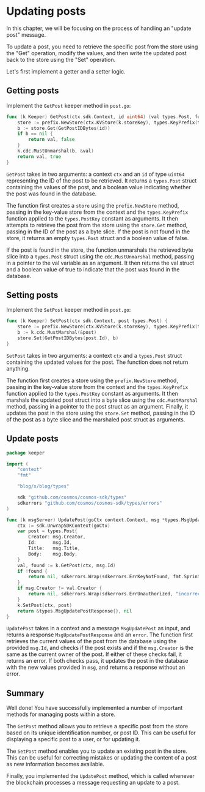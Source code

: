 # Updating posts

In this chapter, we will be focusing on the process of handling an "update post"
message.

To update a post, you need to retrieve the specific post from the store using
the "Get" operation, modify the values, and then write the updated post back to
the store using the "Set" operation.

Let's first implement a getter and a setter logic.

## Getting posts

Implement the `GetPost` keeper method in `post.go`:

```go title="x/blog/keeper/post.go"
func (k Keeper) GetPost(ctx sdk.Context, id uint64) (val types.Post, found bool) {
	store := prefix.NewStore(ctx.KVStore(k.storeKey), types.KeyPrefix(types.PostKey))
	b := store.Get(GetPostIDBytes(id))
	if b == nil {
		return val, false
	}
	k.cdc.MustUnmarshal(b, &val)
	return val, true
}
```

`GetPost` takes in two arguments: a context `ctx` and an `id` of type `uint64`
representing the ID of the post to be retrieved. It returns a `types.Post`
struct containing the values of the post, and a boolean value indicating whether
the post was found in the database.

The function first creates a `store` using the `prefix.NewStore` method, passing
in the key-value store from the context and the `types.KeyPrefix` function
applied to the `types.PostKey` constant as arguments. It then attempts to
retrieve the post from the store using the `store.Get` method, passing in the ID
of the post as a byte slice. If the post is not found in the store, it returns
an empty `types.Post` struct and a boolean value of false.

If the post is found in the store, the function unmarshals the retrieved byte
slice into a `types.Post` struct using the `cdc.MustUnmarshal` method, passing
in a pointer to the val variable as an argument. It then returns the val struct
and a boolean value of true to indicate that the post was found in the database.

## Setting posts

Implement the `SetPost` keeper method in `post.go`:

```go title="x/blog/keeper/post.go"
func (k Keeper) SetPost(ctx sdk.Context, post types.Post) {
	store := prefix.NewStore(ctx.KVStore(k.storeKey), types.KeyPrefix(types.PostKey))
	b := k.cdc.MustMarshal(&post)
	store.Set(GetPostIDBytes(post.Id), b)
}
```

`SetPost` takes in two arguments: a context `ctx` and a `types.Post` struct
containing the updated values for the post. The function does not return
anything.

The function first creates a store using the `prefix.NewStore` method, passing
in the key-value store from the context and the `types.KeyPrefix` function
applied to the `types.PostKey` constant as arguments. It then marshals the
updated post struct into a byte slice using the `cdc.MustMarshal` method,
passing in a pointer to the post struct as an argument. Finally, it updates the
post in the store using the `store.Set` method, passing in the ID of the post as
a byte slice and the marshaled post struct as arguments.


## Update posts

```go title="x/blog/keeper/msg_server_update_post.go"
package keeper

import (
	"context"
	"fmt"

	"blog/x/blog/types"

	sdk "github.com/cosmos/cosmos-sdk/types"
	sdkerrors "github.com/cosmos/cosmos-sdk/types/errors"
)

func (k msgServer) UpdatePost(goCtx context.Context, msg *types.MsgUpdatePost) (*types.MsgUpdatePostResponse, error) {
	ctx := sdk.UnwrapSDKContext(goCtx)
	var post = types.Post{
		Creator: msg.Creator,
		Id:      msg.Id,
		Title:   msg.Title,
		Body:    msg.Body,
	}
	val, found := k.GetPost(ctx, msg.Id)
	if !found {
		return nil, sdkerrors.Wrap(sdkerrors.ErrKeyNotFound, fmt.Sprintf("key %d doesn't exist", msg.Id))
	}
	if msg.Creator != val.Creator {
		return nil, sdkerrors.Wrap(sdkerrors.ErrUnauthorized, "incorrect owner")
	}
	k.SetPost(ctx, post)
	return &types.MsgUpdatePostResponse{}, nil
}
```

`UpdatePost` takes in a context and a message `MsgUpdatePost` as input, and
returns a response `MsgUpdatePostResponse` and an `error`. The function first
retrieves the current values of the post from the database using the provided
`msg.Id`, and checks if the post exists and if the `msg.Creator` is the same as
the current owner of the post. If either of these checks fail, it returns an
error. If both checks pass, it updates the post in the database with the new
values provided in `msg`, and returns a response without an error.

## Summary

Well done! You have successfully implemented a number of important methods for
managing posts within a store.

The `GetPost` method allows you to retrieve a specific post from the store based
on its unique identification number, or post ID. This can be useful for
displaying a specific post to a user, or for updating it.

The `SetPost` method enables you to update an existing post in the store. This
can be useful for correcting mistakes or updating the content of a post as new
information becomes available.

Finally, you implemented the `UpdatePost` method, which is called whenever the
blockchain processes a message requesting an update to a post.